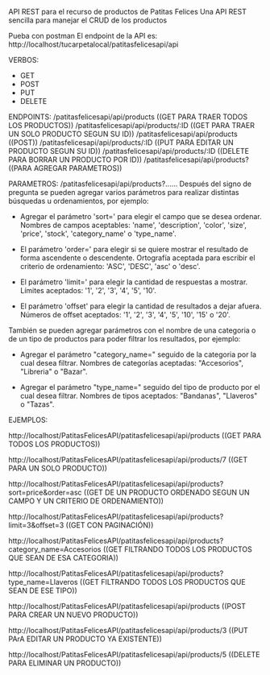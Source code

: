 API REST para el recurso de productos de Patitas Felices
Una API REST sencilla para manejar el CRUD de los productos

Pueba con postman
El endpoint de la API es: http://localhost/tucarpetalocal/patitasfelicesapi/api

VERBOS:
- GET
- POST
- PUT
- DELETE

ENDPOINTS:
/patitasfelicesapi/api/products         ((GET PARA TRAER TODOS LOS PRODUCTOS))
/patitasfelicesapi/api/products/:ID     ((GET PARA TRAER UN SOLO PRODUCTO SEGUN SU ID))
/patitasfelicesapi/api/products         ((POST))
/patitasfelicesapi/api/products/:ID     ((PUT PARA EDITAR UN PRODUCTO SEGUN SU ID))
/patitasfelicesapi/api/products/:ID     ((DELETE PARA BORRAR UN PRODUCTO POR ID))
/patitasfelicesapi/api/products?        ((PARA AGREGAR PARAMETROS))

PARAMETROS:
/patitasfelicesapi/api/products?......
Después del signo de pregunta se pueden agregar varios parámetros para realizar distintas búsquedas u ordenamientos, por ejemplo:

- Agregar el parámetro 'sort=' para elegir el campo que se desea ordenar.
  Nombres de campos aceptables:
  'name', 'description', 'color', 'size', 'price', 'stock', 'category_name' o 'type_name'.

- El parámetro 'order=' para elegir si se quiere mostrar el resultado de forma ascendente o descendente.
  Ortografía aceptada para escribir el criterio de ordenamiento:
  'ASC', 'DESC', 'asc' o 'desc'.

- El parámetro 'limit=' para elegir la cantidad de respuestas a mostrar.
  Límites aceptados:
  '1', '2', '3', '4', '5', '10'.

- El parámetro 'offset' para elegir la cantidad de resultados a dejar afuera.
  Números de offset aceptados:
  '1', '2', '3', '4', '5', '10', '15' o '20'.

También se pueden agregar parámetros con el nombre de una categoria o de un tipo de productos para poder filtrar los resultados, por ejemplo:

- Agregar el parámetro "category_name=" seguido de la categoria por la cual desea filtrar.
  Nombres de categorías aceptadas:
  "Accesorios", "Libreria" o "Bazar".

- Agregar el parámetro "type_name=" seguido del tipo de producto por el cual desea filtrar.
  Nombres de tipos aceptados:
  "Bandanas", "Llaveros" o "Tazas".


EJEMPLOS:

http://localhost/PatitasFelicesAPI/patitasfelicesapi/api/products   ((GET PARA TODOS LOS PRODUCTOS))

http://localhost/PatitasFelicesAPI/patitasfelicesapi/api/products/7   ((GET PARA UN SOLO PRODUCTO))

http://localhost/PatitasFelicesAPI/patitasfelicesapi/api/products?sort=price&order=asc   ((GET DE UN PRODUCTO ORDENADO SEGUN UN CAMPO Y UN CRITERIO DE ORDENAMIENTO))

http://localhost/PatitasFelicesAPI/patitasfelicesapi/api/products?limit=3&offset=3  ((GET CON PAGINACIÓN))

http://localhost/PatitasFelicesAPI/patitasfelicesapi/api/products?category_name=Accesorios   ((GET FILTRANDO TODOS LOS PRODUCTOS QUE SEAN DE ESA CATEGORIA))

http://localhost/PatitasFelicesAPI/patitasfelicesapi/api/products?type_name=Llaveros ((GET FILTRANDO TODOS LOS PRODUCTOS QUE SEAN DE ESE TIPO))

http://localhost/PatitasFelicesAPI/patitasfelicesapi/api/products   ((POST PARA CREAR UN NUEVO PRODUCTO))

http://localhost/PatitasFelicesAPI/patitasfelicesapi/api/products/3   ((PUT PArA EDITAR UN PRODUCTO YA EXISTENTE))

http://localhost/PatitasFelicesAPI/patitasfelicesapi/api/products/5   ((DELETE PARA ELIMINAR UN PRODUCTO))
